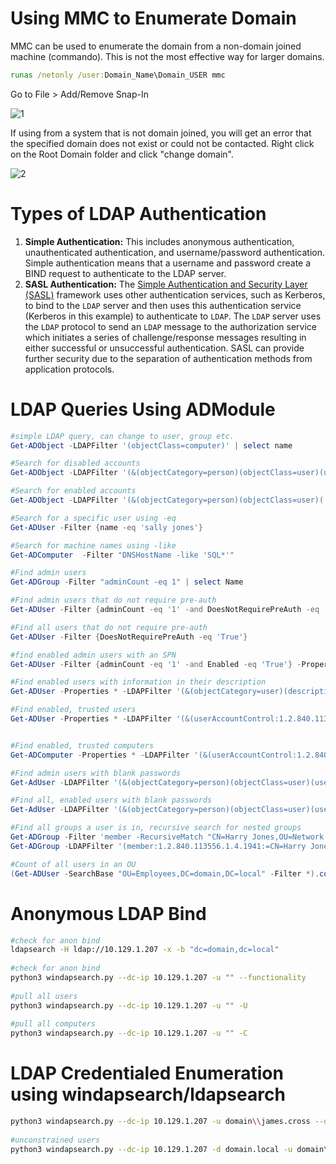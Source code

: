 # Using MMC to Enumerate Domain


MMC can be used to enumerate the domain from a non-domain joined machine (commando). This is not the most effective way for larger domains.

```cmd
runas /netonly /user:Domain_Name\Domain_USER mmc
```

Go to File > Add/Remove Snap-In

![1](https://github.com/user-attachments/assets/dab131b2-e566-4afb-92c8-6ff766cb901e)


If using from a system that is not domain joined, you will get an error that the specified domain does not exist or could not be contacted. Right click on the Root Domain folder and click "change domain".

![2](https://github.com/user-attachments/assets/f27b1a85-0a39-4103-add0-f317e2a68b50)

# Types of LDAP Authentication
1. **Simple Authentication:** This includes anonymous authentication, unauthenticated authentication, and username/password authentication. Simple authentication means that a username and password create a BIND request to authenticate to the LDAP server.
2. **SASL Authentication:** The [Simple Authentication and Security Layer (SASL)](https://en.wikipedia.org/wiki/Simple_Authentication_and_Security_Layer) framework uses other authentication services, such as Kerberos, to bind to the `LDAP` server and then uses this authentication service (Kerberos in this example) to authenticate to `LDAP`. The `LDAP` server uses the `LDAP` protocol to send an `LDAP` message to the authorization service which initiates a series of challenge/response messages resulting in either successful or unsuccessful authentication. SASL can provide further security due to the separation of authentication methods from application protocols.


# LDAP Queries Using ADModule

```powershell
#simple LDAP query, can change to user, group etc.
Get-ADObject -LDAPFilter '(objectClass=computer)' | select name

#Search for disabled accounts
Get-ADObject -LDAPFilter '(&(objectCategory=person)(objectClass=user)(userAccountControl:1.2.840.113556.1.4.803:=2))' -Properties * | select samaccountname,useraccountcontrol

#Search for enabled accounts
Get-ADObject -LDAPFilter '(&(objectCategory=person)(objectClass=user)(!userAccountControl:1.2.840.113556.1.4.803:=2))' -Properties * | select samaccountname,useraccountcontrol

#Search for a specific user using -eq
Get-ADUser -Filter {name -eq 'sally jones'}

#Search for machine names using -like
Get-ADComputer  -Filter "DNSHostName -like 'SQL*'"

#Find admin users
Get-ADGroup -Filter "adminCount -eq 1" | select Name

#Find admin users that do not require pre-auth
Get-ADUser -Filter {adminCount -eq '1' -and DoesNotRequirePreAuth -eq 'True'}

#Find all users that do not require pre-auth
Get-ADUser -Filter {DoesNotRequirePreAuth -eq 'True'}

#find enabled admin users with an SPN
Get-ADUser -Filter {adminCount -eq '1' -and Enabled -eq 'True'} -Properties * | where servicePrincipalName -ne $null | select SamAccountName,MemberOf,ServicePrincipalName | fl

#Find enabled users with information in their description
Get-ADUser -Properties * -LDAPFilter '(&(objectCategory=user)(description=*)(!userAccountControl:1.2.840.113556.1.4.803:=2))' | select samaccountname,description

#Find enabled, trusted users
Get-ADUser -Properties * -LDAPFilter '(&(userAccountControl:1.2.840.113556.1.4.803:=524288)(!userAccountControl:1.2.840.113556.1.4.803:=2))' | select Name,memberof, servicePrincipalName,TrustedForDelegation | fl


#Find enabled, trusted computers
Get-ADComputer -Properties * -LDAPFilter '(&(userAccountControl:1.2.840.113556.1.4.803:=524288)(!userAccountControl:1.2.840.113556.1.4.803:=2))' | select DistinguishedName,servicePrincipalName,TrustedForDelegation | fl

#Find admin users with blank passwords
Get-AdUser -LDAPFilter '(&(objectCategory=person)(objectClass=user)(userAccountControl:1.2.840.113556.1.4.803:=32))(adminCount=1)' -Properties * | select name,memberof | fl

#Find all, enabled users with blank passwords
Get-AdUser -LDAPFilter '(&(objectCategory=person)(objectClass=user)(userAccountControl:1.2.840.113556.1.4.803:=32)(!userAccountControl:1.2.840.113556.1.4.803:=2))' -Properties * | select name,memberof | fl

#Find all groups a user is in, recursive search for nested groups
Get-ADGroup -Filter 'member -RecursiveMatch "CN=Harry Jones,OU=Network Ops,OU=IT,OU=Employees,DC=domain,DC=local"' | select name  
Get-ADGroup -LDAPFilter '(member:1.2.840.113556.1.4.1941:=CN=Harry Jones,OU=Network Ops,OU=IT,OU=Employees,DC=domain,DC=local)' |select Name

#Count of all users in an OU
(Get-ADUser -SearchBase "OU=Employees,DC=domain,DC=local" -Filter *).count
```


# Anonymous LDAP Bind
```sh
#check for anon bind  
ldapsearch -H ldap://10.129.1.207 -x -b "dc=domain,dc=local"  
  
#check for anon bind  
python3 windapsearch.py --dc-ip 10.129.1.207 -u "" --functionality  
  
#pull all users  
python3 windapsearch.py --dc-ip 10.129.1.207 -u "" -U  
  
#pull all computers  
python3 windapsearch.py --dc-ip 10.129.1.207 -u "" -C
```


# LDAP Credentialed Enumeration using windapsearch/ldapsearch

```sh
python3 windapsearch.py --dc-ip 10.129.1.207 -u domain\\james.cross --da  
  
#unconstrained users  
python3 windapsearch.py --dc-ip 10.129.1.207 -d domain.local -u domain\\james.cross --unconstrained-users
```
